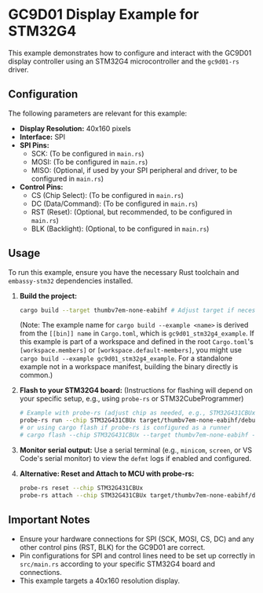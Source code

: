 # GC9D01 Display Example for STM32G4

This example demonstrates how to configure and interact with the GC9D01 display controller using an STM32G4 microcontroller and the `gc9d01-rs` driver.

## Configuration

The following parameters are relevant for this example:

* **Display Resolution:** 40x160 pixels
* **Interface:** SPI
* **SPI Pins:**
  * SCK: (To be configured in `main.rs`)
  * MOSI: (To be configured in `main.rs`)
  * MISO: (Optional, if used by your SPI peripheral and driver, to be configured in `main.rs`)
* **Control Pins:**
  * CS (Chip Select): (To be configured in `main.rs`)
  * DC (Data/Command): (To be configured in `main.rs`)
  * RST (Reset): (Optional, but recommended, to be configured in `main.rs`)
  * BLK (Backlight): (Optional, to be configured in `main.rs`)

## Usage

To run this example, ensure you have the necessary Rust toolchain and `embassy-stm32` dependencies installed.

1. **Build the project:**

    ```bash
    cargo build --target thumbv7em-none-eabihf # Adjust target if necessary
    ```

    (Note: The example name for `cargo build --example <name>` is derived from the `[[bin]] name` in `Cargo.toml`, which is `gc9d01_stm32g4_example`. If this example is part of a workspace and defined in the root `Cargo.toml`'s `[workspace.members]` or `[workspace.default-members]`, you might use `cargo build --example gc9d01_stm32g4_example`. For a standalone example not in a workspace manifest, building the binary directly is common.)

2. **Flash to your STM32G4 board:**
    (Instructions for flashing will depend on your specific setup, e.g., using `probe-rs` or STM32CubeProgrammer)

    ```bash
    # Example with probe-rs (adjust chip as needed, e.g., STM32G431CBUx)
    probe-rs run --chip STM32G431CBUx target/thumbv7em-none-eabihf/debug/gc9d01_stm32g4_example
    # or using cargo flash if probe-rs is configured as a runner
    # cargo flash --chip STM32G431CBUx --target thumbv7em-none-eabihf --bin gc9d01_stm32g4_example
    ```

3. **Monitor serial output:**
    Use a serial terminal (e.g., `minicom`, `screen`, or VS Code's serial monitor) to view the `defmt` logs if enabled and configured.

4. **Alternative: Reset and Attach to MCU with probe-rs:**

    ```bash
    probe-rs reset --chip STM32G431CBUx
    probe-rs attach --chip STM32G431CBUx target/thumbv7em-none-eabihf/debug/gc9d01_stm32g4_example
    ```

## Important Notes

* Ensure your hardware connections for SPI (SCK, MOSI, CS, DC) and any other control pins (RST, BLK) for the GC9D01 are correct.
* Pin configurations for SPI and control lines need to be set up correctly in `src/main.rs` according to your specific STM32G4 board and connections.
* This example targets a 40x160 resolution display.
